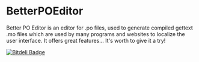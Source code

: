 BetterPOEditor
==============

Better PO Editor is an editor for .po files, used to generate compiled gettext .mo files which are used by many programs and websites to localize the user interface. It offers great features... It's worth to give it a try!

[![Bitdeli Badge](https://d2weczhvl823v0.cloudfront.net/mlocati/betterpoeditor/trend.png)](https://bitdeli.com/free "Bitdeli Badge")

